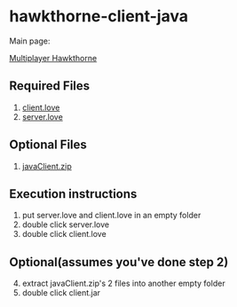 hawkthorne-client-java
======================

Main page:

[Multiplayer Hawkthorne](http://nimbusbp1729.github.com/hawkthorne-server-lua/)

## Required Files

1. [client.love](https://dl.dropbox.com/u/13978314/hawkthorne/client.love)
2. [server.love](https://dl.dropbox.com/u/13978314/hawkthorne/server.love)

## Optional Files

1. [javaClient.zip](https://dl.dropbox.com/u/13978314/hawkthorne/javaClient.zip)


## Execution instructions
1. put server.love and client.love in an empty folder
2. double click server.love
3. double click client.love

## Optional(assumes you've done step 2)
4. extract javaClient.zip's 2 files into another empty folder
5. double click client.jar
